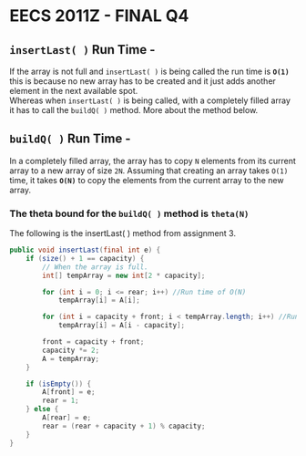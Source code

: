 # EECS 2011Z - FINAL Q4

## `insertLast( )` Run Time -

If the array is not full and `insertLast( )` is being called the run time is __`O(1)`__ this is because no new array has to be created and it just adds another element in the next available spot.  
Whereas when `insertLast( )` is being called, with a completely filled array it has to call the `buildQ( )` method. More about the method below.

## `buildQ( )` Run Time -

In a completely filled array, the array has to copy `N` elements from its current array to a new array of size `2N`. Assuming that creating an array takes `O(1)` time, it takes __`O(N)`__ to copy the elements from the current array to the new array.  

### The theta bound for the `buildQ( )` method is  __`theta(N)`__

The following is the insertLast( ) method from assignment 3.

```Java
public void insertLast(final int e) {
    if (size() + 1 == capacity) {
        // When the array is full.
        int[] tempArray = new int[2 * capacity];

        for (int i = 0; i <= rear; i++) //Run time of O(N)
            tempArray[i] = A[i];

        for (int i = capacity + front; i < tempArray.length; i++) //Run time of O(N)
            tempArray[i] = A[i - capacity];

        front = capacity + front;
        capacity *= 2;
        A = tempArray;
    }

    if (isEmpty()) {
        A[front] = e;
        rear = 1;
    } else {
        A[rear] = e;
        rear = (rear + capacity + 1) % capacity;
    }
}
```
